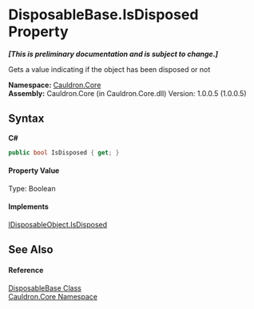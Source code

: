 # DisposableBase.IsDisposed Property 
 _**\[This is preliminary documentation and is subject to change.\]**_

Gets a value indicating if the object has been disposed or not

**Namespace:**&nbsp;<a href="N_Cauldron_Core">Cauldron.Core</a><br />**Assembly:**&nbsp;Cauldron.Core (in Cauldron.Core.dll) Version: 1.0.0.5 (1.0.0.5)

## Syntax

**C#**<br />
``` C#
public bool IsDisposed { get; }
```


#### Property Value
Type: Boolean

#### Implements
<a href="P_Cauldron_Core_IDisposableObject_IsDisposed">IDisposableObject.IsDisposed</a><br />

## See Also


#### Reference
<a href="T_Cauldron_Core_DisposableBase">DisposableBase Class</a><br /><a href="N_Cauldron_Core">Cauldron.Core Namespace</a><br />